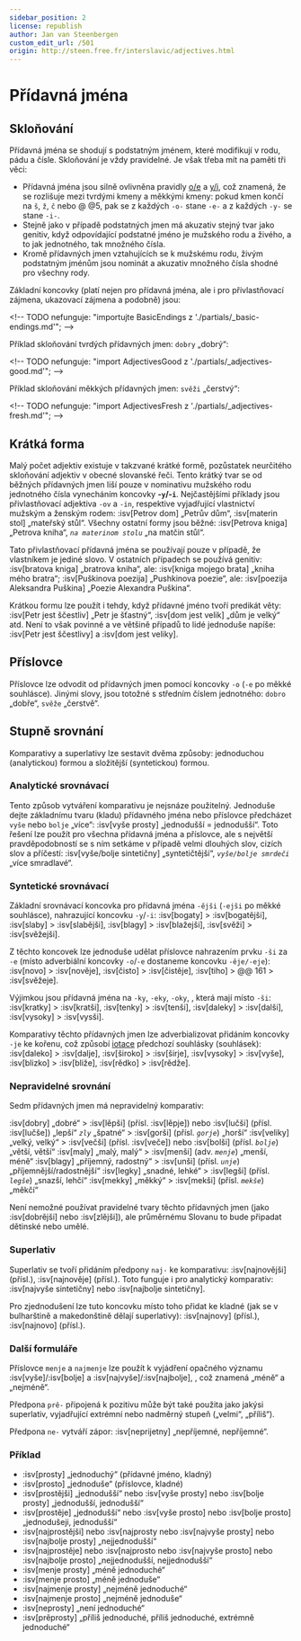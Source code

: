 ```yaml
---
sidebar_position: 2
license: republish
author: Jan van Steenbergen
custom_edit_url: /501
origin: http://steen.free.fr/interslavic/adjectives.html
---
```


# Přídavná jména

## Skloňování

Přídavná jména se shodují s podstatným jménem, ​​které modifikují v rodu, pádu a čísle. Skloňování je vždy pravidelné. Je však třeba mít na paměti tři věci:

- Přídavná jména jsou silně ovlivněna pravidly [o/e][1] a [y/i][2], což znamená, že se rozlišuje mezi tvrdými kmeny a měkkými kmeny: pokud kmen končí na `š`, `ž`, `č`  nebo @ @5, pak se z každých `-o-` stane `-e-` a z každých `-y-` se stane `-i-`.
- Stejně jako v případě podstatných jmen má akuzativ stejný tvar jako genitiv, když odpovídající podstatné jméno je mužského rodu a živého, a to jak jednotného, ​​tak množného čísla.
- Kromě přídavných jmen vztahujících se k mužskému rodu, živým podstatným jménům jsou nominát a akuzativ množného čísla shodné pro všechny rody.

Základní koncovky (platí nejen pro přídavná jména, ale i pro přivlastňovací zájmena, ukazovací zájmena a podobně) jsou:

\<!-- TODO nefunguje: "importujte BasicEndings z './partials/\_basic-endings.md'"; -->

Příklad skloňování tvrdých přídavných jmen: `dobry` „dobrý“:

\<!-- TODO nefunguje: "import AdjectivesGood z './partials/\_adjectives-good.md'"; -->

Příklad skloňování měkkých přídavných jmen: `svěži` „čerstvý“:

\<!-- TODO nefunguje: "import AdjectivesFresh z './partials/\_adjectives-fresh.md'"; -->

## Krátká forma

Malý počet adjektiv existuje v takzvané krátké formě, pozůstatek neurčitého skloňování adjektiv v obecné slovanské řeči. Tento krátký tvar se od běžných přídavných jmen liší pouze v nominativu mužského rodu jednotného čísla vynecháním koncovky **-`y`/-`i`**. Nejčastějšími příklady jsou přivlastňovací adjektiva `-ov` a `-in`, respektive vyjadřující vlastnictví mužským a ženským rodem: :isv[Petrov dom] „Petrův dům“, :isv[materin stol] „mateřský stůl“. Všechny ostatní formy jsou běžné: :isv[Petrova kniga] „Petrova kniha“, _`na materinom stolu`_ „na matčin stůl“.

Tato přivlastňovací přídavná jména se používají pouze v případě, že vlastníkem je jediné slovo. V ostatních případech se používá genitiv: :isv[bratova kniga] „bratrova kniha“, ale: :isv[kniga mojego brata] „kniha mého bratra“; :isv[Puškinova poezija] „Pushkinova poezie“, ale: :isv[poezija Aleksandra Puškina] „Poezie Alexandra Puškina“.

Krátkou formu lze použít i tehdy, když přídavné jméno tvoří predikát věty: :isv[Petr jest ščestliv] „Petr je šťastný“, :isv[dom jest velik] „dům je velký“ atd. Není to však povinné a ve většině případů to lidé jednoduše napíše: :isv[Petr jest ščestlivy] a :isv[dom jest veliky].

## Příslovce

Příslovce lze odvodit od přídavných jmen pomocí koncovky `-o` (`-e` po měkké souhlásce). Jinými slovy, jsou totožné s středním číslem jednotného: `dobro` „dobře“, `svěže` „čerstvě“.

## Stupně srovnání

Komparativy a superlativy lze sestavit dvěma způsoby: jednoduchou (analytickou) formou a složitější (syntetickou) formou.

### Analytické srovnávací

Tento způsob vytváření komparativu je nejsnáze použitelný. Jednoduše dejte základnímu tvaru (kladu) přídavného jména nebo příslovce předcházet `vyše` nebo `bolje` „více“: :isv[vyše prosty] „jednodušší = jednodušší“. Toto řešení lze použít pro všechna přídavná jména a příslovce, ale s největší pravděpodobností se s ním setkáme v případě velmi dlouhých slov, cizích slov a příčestí: :isv[vyše/bolje sintetičny] „syntetičtější“, _`vyše/bolje smrdeči`_ „více smradlavé“.

### Syntetické srovnávací

Základní srovnávací koncovka pro přídavná jména `-ějši` (`-ejši` po měkké souhlásce), nahrazující koncovku `-y`/`-i`: :isv[bogaty] > :isv[bogatějši], :isv[slaby]  > :isv[slabějši], :isv[blagy]  > :isv[blažejši], :isv[svěži]  > :isv[svěžejši].

Z těchto koncovek lze jednoduše udělat příslovce nahrazením prvku `-ši` za `-e` (místo adverbiální koncovky `-o`/`-e` dostaneme koncovku `-ěje/-eje`): :isv[novo] > :isv[nověje], :isv[čisto]  > :isv[čistěje], :isv[tiho]  > @@ 161 > :isv[svěžeje].

Výjimkou jsou přídavná jména na `-ky`, `-eky`, `-oky`, , která mají místo `-ši`: :isv[kratky] > :isv[kratši], :isv[tenky]  > :isv[tenši], :isv[daleky]  > :isv[dalši], :isv[vysoky]  > :isv[vysši].

Komparativy těchto přídavných jmen lze adverbializovat přidáním koncovky `-je` ke kořenu, což způsobí [iotace][3] předchozí souhlásky (souhlásek): :isv[daleko] > :isv[dalje], :isv[široko]  > :isv[širje], :isv[vysoky]  > :isv[vyše], :isv[blizko]  > :isv[bliže], :isv[rědko]  > :isv[rědže].

### Nepravidelné srovnání

Sedm přídavných jmen má nepravidelný komparativ:

:isv[dobry] „dobré“ > :isv[lěpši] (přísl. :isv[lěpje]) nebo :isv[lučši] (přísl. :isv[lučše]) „lepší“
_`zly`_ „špatné“ > :isv[gorši] (přísl. _`gorje`_) „horší“
:isv[veliky] „velký, velký“ > :isv[večši] (přísl. :isv[veče]) nebo :isv[bolši] (přísl. _`bolje`_) „větší, větší“
:isv[maly] „malý, malý“ > :isv[menši] (adv. _`menje`_) „menší, méně“
:isv[blagy] „příjemný, radostný“ > :isv[unši] (přísl. _`unje`_) „příjemnější/radostnější“
:isv[legky] „snadné, lehké“ > :isv[legši] (přísl. _`legše`_) „snazší, lehčí“
:isv[mekky] „měkký“ > :isv[mekši] (přísl. _`mekše`_) „měkčí“

Není nemožné používat pravidelné tvary těchto přídavných jmen (jako :isv[dobrějši] nebo :isv[zlějši]), ale průměrnému Slovanu to bude připadat dětinské nebo umělé.

### Superlativ

Superlativ se tvoří přidáním předpony `naj-` ke komparativu: :isv[najnovějši] (přísl.), :isv[najnověje] (přísl.). Toto funguje i pro analytický komparativ: :isv[najvyše sintetičny] nebo :isv[najbolje sintetičny].

Pro zjednodušení lze tuto koncovku místo toho přidat ke kladné (jak se v bulharštině a makedonštině dělají superlativy): :isv[najnovy] (přísl.), :isv[najnovo] (přísl.).

### Další formuláře

Příslovce `menje` a `najmenje` lze použít k vyjádření opačného významu :isv[vyše]/:isv[bolje]  a :isv[najvyše]/:isv[najbolje], , což znamená „méně“ a „nejméně“.

Předpona `prě-` připojená k pozitivu může být také použita jako jakýsi superlativ, vyjadřující extrémní nebo nadměrný stupeň („velmi“, „příliš“).

Předpona `ne-` vytváří zápor: :isv[neprijetny] „nepříjemné, nepříjemné“.

### Příklad

- :isv[prosty] „jednoduchý“ (přídavné jméno, kladný)
- :isv[prosto] „jednoduše“ (příslovce, kladné)
- :isv[prostějši] „jednodušší“ nebo :isv[vyše prosty] nebo :isv[bolje prosty] „jednodušší, jednodušší“
- :isv[prostěje] „jednodušší“ nebo :isv[vyše prosto] nebo :isv[bolje prosto] „jednodušeji, jednodušší“
- :isv[najprostějši] nebo :isv\[najprosty nebo :isv[najvyše prosty] nebo :isv[najbolje prosty] „nejjednodušší“
- :isv[najprostěje] nebo :isv\[najprosto nebo :isv[najvyše prosto] nebo :isv[najbolje prosto] „nejjednodušší, nejjednodušší“
- :isv[menje prosty] „méně jednoduché“
- :isv[menje prosto] „méně jednoduše“
- :isv[najmenje prosty] „nejméně jednoduché“
- :isv[najmenje prosto] „nejméně jednoduše“
- :isv[neprosty] „není jednoduché“
- :isv[prěprosty] „příliš jednoduché, příliš jednoduché, extrémně jednoduché“

[1]: ../phonology.md#o

[2]: ../phonology.md#y

[3]: ../phonology.md#iotation

